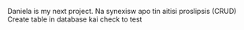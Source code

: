 Daniela is my next project.
Na synexisw apo tin aitisi proslipsis (CRUD)
Create table in database kai check to test
